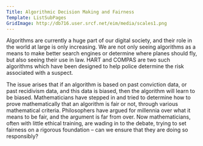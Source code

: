 ```yaml
---
Title: Algorithmic Decision Making and Fairness
Template: ListSubPages
GridImage: http://db716.user.srcf.net/eim/media/scales1.png
---
```


Algorithms are currently a huge part of our digital society, and their role in the world at large is only increasing. We are  not only seeing algorithms as a means to make better search engines or determine where planes should fly, but also seeing their use in law. HART and COMPAS are two such algorithms which have been designed to help police determine the risk associated with a suspect.

The issue arises that if an algorithm is based on past conviction data, or past recidivism data, and this data is biased, then the algorithm will learn to be biased. Mathematicians have stepped in and tried to determine how to prove mathematically that an algorithm is fair or not, through various mathematical criteria. Philosophers have argued for millennia over what it means to be fair, and the argument is far from over. Now mathematicians, often with little ethical training, are wading in to the debate, trying to set fairness on a rigorous foundation – can we ensure that they are doing so responsibly?
